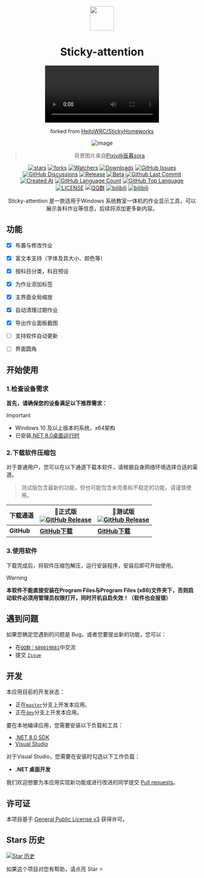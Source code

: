<div align="center">

<image src="https://avatars.githubusercontent.com/u/183182916?s=48&v=4" height="64"/>

# Sticky-attention

<video src="https://www.bilibili.com/video/BV11exqeiEwf" controls></video>

forked from [HelloWRC/StickyHomeworks](https://github.com/HelloWRC/StickyHomeworks)

![image](https://github.com/HelloWRC/StickyHomeworks/assets/55006226/d6dc1553-d3ff-4905-907c-aba79089fc9a)

> 背景图片来自[Pixiv@辰暮sora](https://www.pixiv.net/artworks/110847880)

[![stars](https://img.shields.io/github/stars/Sticky-attention/Sticky-attention?label=Stars)](https://github.com/Sticky-attention/Sticky-attention)
[![forks](https://img.shields.io/github/forks/Sticky-attention/Sticky-attention?label=Forks)](https://github.com/Sticky-attention/Sticky-attention)
[![Watchers](https://img.shields.io/github/watchers/Sticky-attention/Sticky-attention?style=social)](https://github.com/Sticky-attention/Sticky-attention/watchers)
[![Downloads](https://img.shields.io/github/downloads/Sticky-attention/Sticky-attention/total?style=social&label=Downloads&logo=github)](https://github.com/Sticky-attention/Sticky-attention/releases/latest)
[![GitHub Issues](https://img.shields.io/github/issues-search/Sticky-attention/Sticky-attention?query=is%3Aopen&style=flat&logo=github&label=Issues&color=%233fb950)](https://github.com/Sticky-attention/Sticky-attention/issues)
[![GitHub Discussions](https://img.shields.io/github/discussions/Sticky-attention/Sticky-attention?style=flat&logo=Github&label=Discussions)](https://github.com/Sticky-attention/Sticky-attention/discussions)
[![Release](https://img.shields.io/github/v/release/Sticky-attention/Sticky-attention?style=flat&color=%233fb950&label=正式版)](https://github.com/Sticky-attention/Sticky-attention/releases/latest) 
[![Beta](https://img.shields.io/github/v/release/Sticky-attention/Sticky-attention?include_prereleases&style=flat&label=测试版)](https://github.com/Sticky-attention/Sticky-attention/releases/)
[![Github Last Commit](https://img.shields.io/github/last-commit/Sticky-attention/Sticky-attention)](https://github.com/Sticky-attention/Sticky-attention/commits/master)
[![Created At](https://img.shields.io/github/created-at/Sticky-attention/Sticky-attention)]()
[![GitHub Language Count](https://img.shields.io/github/languages/count/Sticky-attention/Sticky-attention)]()
[![GitHub Top Language](https://img.shields.io/github/languages/top/Sticky-attention/Sticky-attention)]()
[![LICENSE](https://img.shields.io/badge/License-GPL--3.0-red.svg "LICENSE")](https://github.com/Sticky-attention/Sticky-attention/blob/master/LICENSE.txt)
[![QQ群](https://img.shields.io/badge/-QQ%E7%BE%A4%EF%BD%9C680019081-blue?style=flat&logo=TencentQQ)](https://qm.qq.com/q/neHPnfBSJq)
[![bilibili](https://img.shields.io/badge/-UP%E4%B8%BB%EF%BD%9C%E7%BA%AA%E6%B7%8B2024-%23FB7299?style=flat&logo=bilibili)](https://space.bilibili.com/3546750482647776)
[![bilibili](https://img.shields.io/badge/-bilibili%E8%A7%86%E9%A2%91%EF%BD%9CBV11exqeiEwf-%23FB7299?style=flat&logo=bilibili)](https://www.bilibili.com/video/BV11exqeiEwf)


Sticky-attention 是一款适用于Windows 系统教室一体机的作业显示工具，可以展示各科作业等信息，后续将添加更多新内容。

</div>

## 功能

- [X] 布置与修改作业
- [X] 富文本支持（字体及其大小、颜色等）
- [X] 按科目分类，科目预设
- [X] 为作业添加标签
- [X] 主界面全局缩放
- [X] 自动清理过期作业
- [X] 导出作业面板截图
- [ ] 支持软件自动更新
- [ ] 界面圆角


## 开始使用

### 1.检查设备需求

**首先，请确保您的设备满足以下推荐需求：**
> [!important]
> - Windows 10 及以上版本的系统，x64架构
> - 已安装[.NET 8.0桌面运行时](https://dotnet.microsoft.com/zh-cn/download/dotnet/thank-you/runtime-desktop-8.0.1-windows-x64-installer)

### 2.下载软件压缩包

对于普通用户，您可以在以下通道下载本软件，请根据自身网络环境选择合适的渠道。

> 测试版包含最新的功能，但也可能包含未完善和不稳定的功能，请谨慎使用。

| **下载通道** | **🚀正式版** <br/>[![GitHub Release](https://img.shields.io/github/v/release/Sticky-attention/Sticky-attention?style=flat&logo=GitHub&color=%233fb950)](https://github.com/Sticky-attention/Sticky-attention/releases/latest)  | **🚧测试版** <br/>[![GitHub Release](https://img.shields.io/github/v/release/Sticky-attention/Sticky-attention?include_prereleases&style=flat&logo=GitHub&label=dev)](https://github.com/Sticky-attention/Sticky-attention/releases/) |
| -- | -- | -- |
| **GitHub** | [**GitHub下载**](https://github.com/Sticky-attention/Sticky-attention/releases/latest) | [**GitHub下载**](https://github.com/Sticky-attention/Sticky-attention/releases) |

<!-- > GitHub Releases 还没有同步历史版本。要下载历史版本，请前往[AppCenter](https://install.appcenter.ms/users/hellowrc/apps/classisland/distribution_groups/public/releases/latest)。 -->

### 3.使用软件

下载完成后，将软件压缩包解压，运行安装程序，安装后即可开始使用。

> [!warning]
> **本软件不能直接安装在Program Files与Program Files (x86)文件夹下，否则启动软件必须用管理员权限打开，同时开机自启失效！（软件也会报错）**

## 遇到问题
如果您确定您遇到的问题是 Bug，或者您要提出新的功能，您可以：
- 在[`QQ群｜680019081`](https://qm.qq.com/q/neHPnfBSJq)中交流
- 提交 [`Issue`](https://github.com/Sticky-attention/Sticky-attention/issues)

## 开发

本应用目前的开发状态：

- 正在[`master`](https://github.com/Sticky-attention/Sticky-attention/tree/master)分支上开发本应用。
- 正在[`dev`](https://github.com/Sticky-attention/Sticky-attention/tree/dev)分支上开发本应用。


要在本地编译应用，您需要安装以下负载和工具：
- [.NET 8.0 SDK](https://dotnet.microsoft.com/zh-cn/download/dotnet/8.0)
- [Visual Studio](https://visualstudio.microsoft.com/)

对于Visual Studio，您需要在安装时勾选以下工作负载：
- **.NET 桌面开发**

我们欢迎想要为本应用实现新功能或进行改进的同学提交 [Pull requests](https://github.com/Sticky-attention/Sticky-attention/pulls)。

## 许可证

本项目基于 [General Public License v3](LICENSE.txt) 获得许可。

## Stars 历史

[![Star 历史](https://starchart.cc/Sticky-attention/Sticky-attention.svg?variant=adaptive)](https://starchart.cc/Sticky-attention/Sticky-attention)

如果这个项目对您有帮助，请点亮 Star ⭐